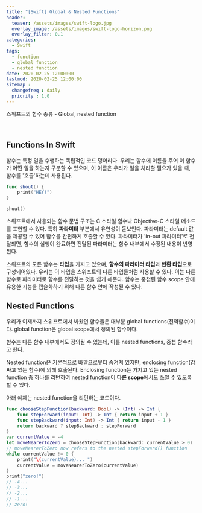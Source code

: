 ```yaml
---
title: "[Swift] Global & Nested Functions"
header:
  teaser: /assets/images/swift-logo.jpg
  overlay_image: /assets/images/swift-logo-horizon.png
  overlay_filter: 0.1
categories:
  - Swift
tags:
  - function
  - global function
  - nested function
date: 2020-02-25 12:00:00
lastmod: 2020-02-25 12:00:00
sitemap :
  changefreq : daily
  priority : 1.0
---
```


스위프트의 함수 종류 - Global, nested function

<br>

## Functions In Swift

함수는 특정 일을 수행하는 독립적인 코드 덩어리다. 우리는 함수에 이름을 주어 이 함수가 어떤 일을 하는지 구분할 수 있으며, 이 이름은 우리가 일을 처리할 필요가 있을 때, 함수를 '호출'하는데 사용된다.

```swift
func shout() {
    print("HEY!")
}

shout()
```

스위프트에서 사용되는 함수 문법 구조는 C 스타일 함수나 Objective-C 스타일 메소드를 표현할 수 있다. 특히 **파라미터** 부분에서 유연성이 돋보인다. 파라미터는 default 값을 제공할 수 있어 함수를 간편하게 호출할 수 있다. 파라미터가 'in-out 파라미터'로 전달되면, 함수의 실행이 완료하면 전달된 파라미터는 함수 내부에서 수정된 내용이 반영된다.

스위프트의 모든 함수는 **타입**을 가지고 있으며, **함수의 파라미터 타입**과 **반환 타입**으로 구성되어있다. 우리는 이 타입을 스위프트의 다른 타입들처럼 사용할 수 있다.  이는 다른 함수로 파라미터로 함수를 전달하는 것을 쉽게 해준다. 함수는 중첩된 함수 scope 안에 유용한 기능을 캡슐화하기 위해 다른 함수 안에 작성될 수 있다.



## Nested Functions

우리가 이제까지 스위프트에서 봐왔던 함수들은 대부분 global functions(전역함수)이다. global function은 global scope에서 정의된 함수이다.

함수는 다른 함수 내부에서도 정의될 수 있는데, 이를 nested functions, 중첩 함수라고 한다.

Nested function은 기본적으로 바깥으로부터 숨겨져 있지만, enclosing function(감싸고 있는 함수)에 의해 호출된다. Enclosing function는 가지고 있는 nested function 중 하나를 리턴하여 nested function이 **다른 scope**에서도 쓰일 수 있도록 할 수 있다.

아래 예제는 nested function을 리턴하는 코드이다.

```swift
func chooseStepFunction(backward: Bool) -> (Int) -> Int {
    func stepForward(input: Int) -> Int { return input + 1 }
    func stepBackward(input: Int) -> Int { return input - 1 }
    return backward ? stepBackward : stepForward
}
var currentValue = -4
let moveNearerToZero = chooseStepFunction(backward: currentValue > 0)
// moveNearerToZero now refers to the nested stepForward() function
while currentValue != 0 {
    print("\(currentValue)... ")
    currentValue = moveNearerToZero(currentValue)
}
print("zero!")
// -4...
// -3...
// -2...
// -1...
// zero!
```

